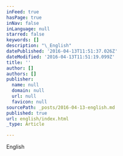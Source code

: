 ```yaml
---
inFeed: true
hasPage: true
inNav: false
inLanguage: null
starred: false
keywords: []
description: "\_English"
datePublished: '2016-04-13T11:51:37.026Z'
dateModified: '2016-04-13T11:51:19.099Z'
title: ''
author: []
authors: []
publisher:
  name: null
  domain: null
  url: null
  favicon: null
sourcePath: _posts/2016-04-13-english.md
published: true
url: english/index.html
_type: Article

---
```

English